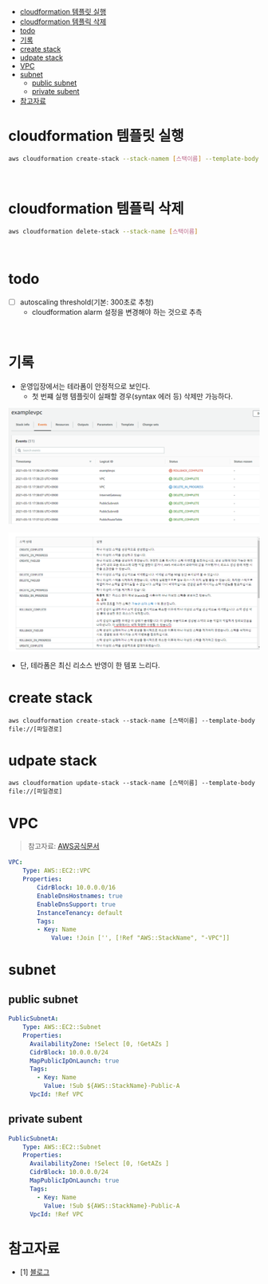 - [cloudformation 템플릿 실행](#cloudformation-템플릿-실행)
- [cloudformation 템플릭 삭제](#cloudformation-템플릭-삭제)
- [todo](#todo)
- [기록](#기록)
- [create stack](#create-stack)
- [udpate stack](#udpate-stack)
- [VPC](#vpc)
- [subnet](#subnet)
  - [public subnet](#public-subnet)
  - [private subent](#private-subent)
- [참고자료](#참고자료)

# cloudformation 템플릿 실행
```sh
aws cloudformation create-stack --stack-namem [스택이름] --template-body [file://파일경로]
```

<br>

# cloudformation 템플릭 삭제
```sh
aws cloudformation delete-stack --stack-name [스택이름]
```

<br>

# todo
* [ ] autoscaling threshold(기본: 300초로 추청)
  * cloudformation alarm 설정을 변경해야 하는 것으로 추측

<br>

# 기록
* 운영입장에서는 테라폼이 안정적으로 보인다.
  * 첫 번쨰 실행 템플릿이 실패할 경우(syntax 에러 등) 삭제만 가능하다.

![](images/rollback_complete_1.png)

![](images/rollback_complete_2.png)

* 단, 테라폼은 최신 리소스 반영이 한 템포 느리다.

# create stack
```shg
aws cloudformation create-stack --stack-name [스택이름] --template-body file://[파일경로]
```

# udpate stack
```
aws cloudformation update-stack --stack-name [스택이름] --template-body file://[파일경로]
```

# VPC
> 참고자료: [AWS공식문서](https://docs.aws.amazon.com/ko_kr/AWSCloudFormation/latest/UserGuide/aws-resource-ec2-vpc.html)

```yaml
VPC:
    Type: AWS::EC2::VPC
    Properties: 
        CidrBlock: 10.0.0.0/16
        EnableDnsHostnames: true
        EnableDnsSupport: true
        InstanceTenancy: default
        Tags: 
        - Key: Name
            Value: !Join ['', [!Ref "AWS::StackName", "-VPC"]]
```

# subnet
## public subnet
```yaml
PublicSubnetA:
    Type: AWS::EC2::Subnet
    Properties: 
      AvailabilityZone: !Select [0, !GetAZs ]
      CidrBlock: 10.0.0.0/24
      MapPublicIpOnLaunch: true
      Tags: 
        - Key: Name
          Value: !Sub ${AWS::StackName}-Public-A
      VpcId: !Ref VPC
```

## private subent
```yaml
PublicSubnetA:
    Type: AWS::EC2::Subnet
    Properties: 
      AvailabilityZone: !Select [0, !GetAZs ]
      CidrBlock: 10.0.0.0/24
      MapPublicIpOnLaunch: true
      Tags: 
        - Key: Name
          Value: !Sub ${AWS::StackName}-Public-A
      VpcId: !Ref VPC
```

# 참고자료
* [1] [블로그](https://www.infoq.com/articles/aws-vpc-cloudformation/)